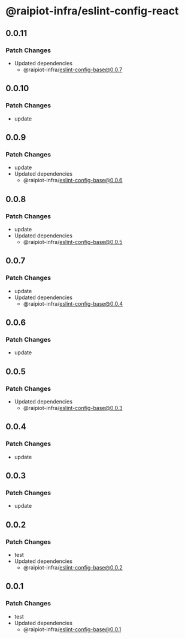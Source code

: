 # @raipiot-infra/eslint-config-react

## 0.0.11

### Patch Changes

- Updated dependencies
  - @raipiot-infra/eslint-config-base@0.0.7

## 0.0.10

### Patch Changes

- update

## 0.0.9

### Patch Changes

- update
- Updated dependencies
  - @raipiot-infra/eslint-config-base@0.0.6

## 0.0.8

### Patch Changes

- update
- Updated dependencies
  - @raipiot-infra/eslint-config-base@0.0.5

## 0.0.7

### Patch Changes

- update
- Updated dependencies
  - @raipiot-infra/eslint-config-base@0.0.4

## 0.0.6

### Patch Changes

- update

## 0.0.5

### Patch Changes

- Updated dependencies
  - @raipiot-infra/eslint-config-base@0.0.3

## 0.0.4

### Patch Changes

- update

## 0.0.3

### Patch Changes

- update

## 0.0.2

### Patch Changes

- test
- Updated dependencies
  - @raipiot-infra/eslint-config-base@0.0.2

## 0.0.1

### Patch Changes

- test
- Updated dependencies
  - @raipiot-infra/eslint-config-base@0.0.1
